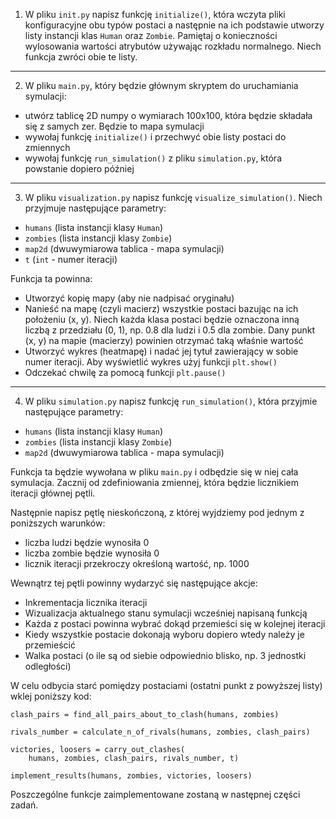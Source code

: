 1. W pliku `init.py` napisz funkcję `initialize()`, która wczyta pliki konfiguracyjne obu typów postaci a następnie na ich podstawie utworzy listy instancji klas `Human` oraz `Zombie`. Pamiętaj o konieczności wylosowania wartości atrybutów używając rozkładu normalnego. Niech funkcja zwróci obie te listy.

---
2. W pliku `main.py`, który będzie głównym skryptem do uruchamiania symulacji:
 - utwórz tablicę 2D numpy o wymiarach 100x100, która będzie składała się z samych zer. Będzie to mapa symulacji
 - wywołaj funkcję `initialize()` i przechwyć obie listy postaci do zmiennych
 - wywołaj funkcję `run_simulation()` z pliku `simulation.py`, która powstanie dopiero później

---
3. W pliku `visualization.py` napisz funkcję `visualize_simulation()`. Niech przyjmuje następujące parametry:
 - `humans` (lista instancji klasy `Human`) 
 - `zombies` (lista instancji klasy `Zombie`)
 - `map2d` (dwuwymiarowa tablica - mapa symulacji)
 - `t` (`int` - numer iteracji)

Funkcja ta powinna:
- Utworzyć kopię mapy (aby nie nadpisać oryginału)
- Nanieść na mapę (czyli macierz) wszystkie postaci bazując na ich położeniu (x, y). Niech każda klasa postaci będzie oznaczona inną liczbą z przedziału (0, 1), np. 0.8 dla ludzi i 0.5 dla zombie. Dany punkt (x, y) na mapie (macierzy) powinien otrzymać taką właśnie wartość 
- Utworzyć wykres (heatmapę) i nadać jej tytuł zawierający w sobie numer iteracji. Aby wyświetlić wykres użyj funkcji `plt.show()`
- Odczekać chwilę za pomocą funkcji `plt.pause()` 

---
4. W pliku `simulation.py` napisz funkcję `run_simulation()`, która przyjmie następujące parametry:
- `humans` (lista instancji klasy `Human`)
- `zombies` (lista instancji klasy `Zombie`)
- `map2d` (dwuwymiarowa tablica - mapa symulacji)

Funkcja ta będzie wywołana w pliku `main.py` i odbędzie się w niej cała symulacja. Zacznij od zdefiniowania zmiennej, która będzie licznikiem iteracji głównej pętli.

Następnie napisz pętlę nieskończoną, z której wyjdziemy pod jednym z poniższych warunków:
- liczba ludzi będzie wynosiła 0
- liczba zombie będzie wynosiła 0
- licznik iteracji przekroczy określoną wartość, np. 1000

Wewnątrz tej pętli powinny wydarzyć się następujące akcje:
- Inkrementacja licznika iteracji
- Wizualizacja aktualnego stanu symulacji wcześniej napisaną funkcją
- Każda z postaci powinna wybrać dokąd przemieści się w kolejnej iteracji
- Kiedy wszystkie postacie dokonają wyboru dopiero wtedy należy je przemieścić
- Walka postaci (o ile są od siebie odpowiednio blisko, np. 3 jednostki odległości)

W celu odbycia starć pomiędzy postaciami (ostatni punkt z powyższej listy) wklej poniższy kod:
```
clash_pairs = find_all_pairs_about_to_clash(humans, zombies)

rivals_number = calculate_n_of_rivals(humans, zombies, clash_pairs)

victories, loosers = carry_out_clashes(
    humans, zombies, clash_pairs, rivals_number, t)

implement_results(humans, zombies, victories, loosers)
```

Poszczególne funkcje zaimplementowane zostaną w następnej części zadań.
